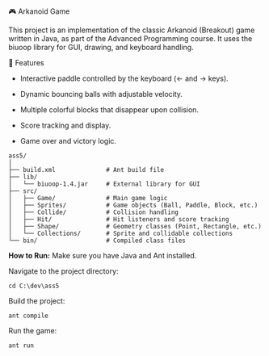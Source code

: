 🎮 Arkanoid Game

This project is an implementation of the classic Arkanoid (Breakout) game written in Java, as part of the Advanced Programming course.
It uses the biuoop library for GUI, drawing, and keyboard handling.

🧩 Features

 - Interactive paddle controlled by the keyboard (← and → keys).

 - Dynamic bouncing balls with adjustable velocity.

-  Multiple colorful blocks that disappear upon collision.

-  Score tracking and display.

-  Game over and victory logic.

  ```
ass5/
│
├── build.xml              # Ant build file
├── lib/
│   └── biuoop-1.4.jar     # External library for GUI
├── src/
│   ├── Game/              # Main game logic
│   ├── Sprites/           # Game objects (Ball, Paddle, Block, etc.)
│   ├── Collide/           # Collision handling
│   ├── Hit/               # Hit listeners and score tracking
│   ├── Shape/             # Geometry classes (Point, Rectangle, etc.)
│   └── Collections/       # Sprite and collidable collections
└── bin/                   # Compiled class files
```

**How to Run:**
Make sure you have Java and Ant installed.

Navigate to the project directory:

```
cd C:\dev\ass5
```

Build the project:
```
ant compile
```

Run the game:
```
ant run
```
